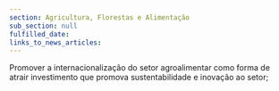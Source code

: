 ```yaml
---
section: Agricultura, Florestas e Alimentação
sub_section: null
fulfilled_date:
links_to_news_articles:
---
```


Promover a internacionalização do setor agroalimentar como forma de atrair investimento que promova sustentabilidade e inovação ao setor;